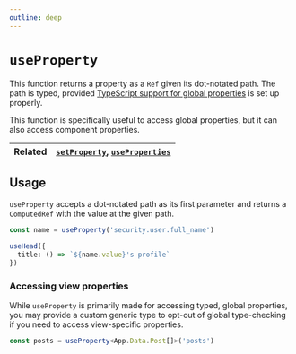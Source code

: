 ```yaml
---
outline: deep
---
```


# `useProperty`

This function returns a property as a `Ref` given its dot-notated path. The path is typed, provided [TypeScript support for global properties](../../guide/global-properties.md#typescript-support) is set up properly.

This function is specifically useful to access global properties, but it can also access component properties.

| Related | [`setProperty`](./set-property.md), [`useProperties`](./use-properties.md) |
| ------- | -------------------------------------------------------------------------- |

## Usage

`useProperty` accepts a dot-notated path as its first parameter and returns a `ComputedRef` with the value at the given path.


```ts
const name = useProperty('security.user.full_name')

useHead({
  title: () => `${name.value}'s profile`
})
```

### Accessing view properties

While `useProperty` is primarily made for accessing typed, global properties, you may provide a custom generic type to opt-out of global type-checking if you need to access view-specific properties.

```ts
const posts = useProperty<App.Data.Post[]>('posts')
```
